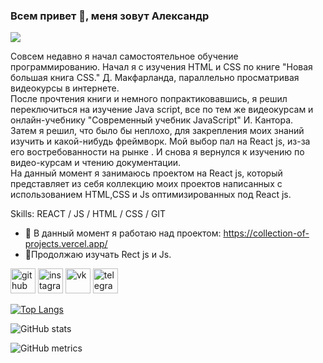 ### Всем привет 👋, меня зовут Александр
![](https://pbs.twimg.com/media/CkN3WQgWgAEj5fG.jpg)

Совсем недавно я начал самостоятельное обучение программированию. Начал я с изучения HTML и CSS по книге "Новая большая книга CSS." Д. Макфарланда, параллельно просматривая видеокурсы в интернете.  
После прочтения книги и немного попрактиковавшись, я решил переключиться на изучение Java script, все по тем же видеокурсам и онлайн-учебнику "Современный учебник JavaScript" И. Кантора.  
Затем я решил, что было бы неплохо, для закрепления моих знаний изучить и какой-нибудь фреймворк. Мой выбор пал на React js, из-за его востребованности на рынке . И снова я вернулся к изучению по видео-курсам и чтению документации.  
На данный момент я занимаюсь проектом на React js, который представляет из себя коллекцию моих проектов написанных с использованием  HTML,CSS и Js оптимизированных под React js.

Skills:  REACT / JS / HTML / CSS / GIT

- 🔭 В данный момент я работаю над проектом: https://collection-of-projects.vercel.app/ 
- 🌱Продолжаю изучать Rect js и Js.


[<img src='https://cdn.jsdelivr.net/npm/simple-icons@3.0.1/icons/github.svg' alt='github' height='40'>](https://github.com/AlexCheredow)  [<img src='https://cdn.jsdelivr.net/npm/simple-icons@3.0.1/icons/instagram.svg' alt='instagram' height='40'>](https://www.instagram.com/https://www.instagram.com/jarishka_//)  [<img src='https://cdn.jsdelivr.net/npm/simple-icons@3.0.1/icons/vk.svg' alt='vk' height='40'>](https://vk.com/jarniy)  [<img src='https://cdn.jsdelivr.net/npm/simple-icons@3.0.1/icons/telegram.svg' alt='telegram' height='40'>](https://t.me/jarniy)  

[![Top Langs](https://github-readme-stats.vercel.app/api/top-langs/?username=AlexCheredow)](https://github.com/anuraghazra/github-readme-stats)

![GitHub stats](https://github-readme-stats.vercel.app/api?username=AlexCheredow&show_icons=true)  

![GitHub metrics](https://metrics.lecoq.io/AlexCheredow)  



